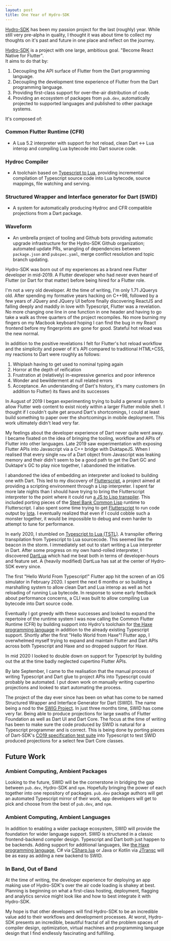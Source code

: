 ```yaml
---
layout: post
title: One Year of Hydro-SDK
---
```


[Hydro-SDK](https://github.com/hydro-sdk/hydro-sdk) has been my passion project for the last (roughly) year. While still very pre-alpha in quality, I thought it was about time to collect my thoughts on it's past and future in one place and reflect on the journey.

[Hydro-SDK](https://github.com/hydro-sdk/hydro-sdk) is a project with one large, ambitious goal. "Become React Native for Flutter".  
It aims to do that by:
1. Decoupling the API surface of Flutter from  the Dart programming language.
2. Decoupling the development time experience of Flutter from the Dart programming language.
3. Providing first-class support for over-the-air distribution of code.
4. Providing an ecosystem of packages from `pub.dev`, automatically projected to supported languages and published to other package systems.

It's composed of:
### Common Flutter Runtime (CFR)
- A Lua 5.2 interpreter with support for hot reload, clean Dart <-> Lua interop and compiling Lua bytecode into Dart source code.
### Hydroc Compiler
- A toolchain based on [Typescript to Lua](https://github.com/TypeScriptToLua/TypeScriptToLua), providing incremental compilation of Typescript source code into Lua bytecode, source mappings, file watching and serving.
### Structured Wrapper and Interface generator for Dart (SWID)
- A system for automatically producing Hydroc and CFR compatible projections from a Dart package.
### Waveform
- An umbrella project of tooling and Github bots providing automatic upgrade infrastructure for the Hydro-SDK Github organization; automated update PRs, wrangling of dependencies between `package.json` and `pubspec.yaml`, merge conflict resolution and topic branch updating.

Hydro-SDK was born out of my experiences as a brand new Flutter developer in mid-2019. A Flutter developer who had never even heard of Flutter (or Dart for that matter) before being hired for a Flutter role.

I'm not a very old developer. At the time of writing, I'm only 1.71 JQuerys old. After spending my formative years hacking on C++98, followed by a few years of JQuery and JQuery UI before finally discovering ReactJS and falling deeply and maddly in love with Typescript, Flutter was a revelation. No more changing one line in one function in one header and having to go take a walk as three quarters of the project recompiles. No more burning my fingers on my Macbook keyboard hoping I can find the bug in my React frontend before my fingerprints are gone for good. Stateful hot reload was the new normal.

In addition to the positive revelations I felt for Flutter's hot reload workflow and the simplicity and power of it's API compared to traditional HTML+CSS, my reactions to Dart were roughly as follows:  
1. Whiplash having to get used to nominal typing again
2. Horror at the depth of reification
3. Frustration at (relatively) in-expressive generics and poor inference
4. Wonder and bewilderment at null related errors
5. Acceptance. An understanding of Dart's history, it's many customers (in addition to Flutter) its flaws and its successes

In August of 2019 I began experimenting trying to build a general system to allow Flutter web content to exist nicely within a larger Flutter mobile shell. I thought if I couldn't quite get around Dart's shortcomings, I could at least build something to paper over the shortcomings in mobile deployment. This work ultimately didn't lead very far.

My feelings about the developer experience of Dart never quite went away. I became fixated on the idea of bringing the tooling, workflow and APIs of Flutter into other languages. Late 2019 saw experimentation with exposing Flutter APIs into Javascript via a C++ bridge with DuktapeJS. When I realised that every single `new` of a Dart object from Javascript was leaking memory and their didn't seem to be a good path to get the Dart GC and Duktape's GC to play nice together, I abandoned the initiative.

I abandoned the idea of embedding an interpreter and looked to building one with Dart. This led to my discovery of [Flutterscript](https://github.com/cowboyd/flutterscript/commits/master), a project aimed at providing a scripting environment through a Lisp interpreter. I spent far more late nights than I should have trying to bring the Flutterscript interpreter to the point where it could run [a JS to Lisp transpiler](https://github.com/akapav/js). This included porting pieces of the [Steel Bank Common Lisp](http://www.sbcl.org/) runtime to Flutterscript. I also spent some time trying to get [Flutterscript](https://github.com/cowboyd/flutterscript/commits/master) to run code output by [Iota](https://github.com/froggey/Iota). I eventually realized that even if I could cobble such a monster together, it would be impossible to debug and even harder to attempt to tune for performance.

In early 2020, I stumbled on [Typescript to Lua (TSTL)](https://github.com/TypeScriptToLua/TypeScriptToLua). A transpiler offering transpilation from Typescript to Lua sourcecode. This seemed like the beacon in the storm. I immediately set out to start writing a Lua interpreter in Dart. After some progress on my own hand-rolled interpreter, I discovered [DartLua](https://github.com/PixelToast/dartlua) which had me beat both in terms of developer-hours and feature set. A (heavily modified) DartLua has sat at the center of Hydro-SDK every since.

The first "Hello World From Typescript!" Flutter app hit the screen of an iOS simulator in February 2020. I spent the next 6 months or so building a marshalling system to allow clean Dart and Lua interop as well as hot reloading of running Lua bytecode. In response to some early feedback about performance concerns, a CLI was built to allow compiling Lua bytecode into Dart source code.

Eventually I got greedy with these successes and looked to expand the repertoire of the runtime system I was now calling the Common Flutter Runtime (CFR) by building support into Hydro's toolchain for [the Haxe programming language](https://haxe.org/) in addition to the already existing Typescript support. Shortly after the first "Hello World from Haxe"! Flutter app, I overwhelmed myself trying to expand and maintain Flutter and Dart APIs across both Typescript and Haxe and so dropped support for Haxe.

In mid 2020 I looked to double down on support for Typescript by building out the at the time badly neglected cupertino Flutter APIs.

By late September, I came to the realisation that the manual process of writing Typescript and Dart glue to project APIs into Typescript could probably be automated. I put down work on manually writing cupertino projections and looked to start automating the process.

The project of the day ever since has been on what has come to be named Structured Wrapper and Interface Generator for Dart (SWID). The name being a nod to the [SWIG  Project](http://www.swig.org/exec.html). In just three months time, SWID has come very far. Being able to produce projections for large swaths of Flutter Foundation as well as Dart UI and Dart Core. The focus at the time of writing has been to make sure the code produced by SWID is natural for a Typescript programmer and is correct. This is being done by porting pieces of Dart-SDK's [CO19 specification test suite](https://github.com/dart-lang/co19) into Typescript to test SWID produced projections for a select few Dart Core classes.

## Future Work
### Ambient Computing, Ambient Packages
Looking to the future, SWID will be the cornerstone in bridging the gap between `pub.dev`, Hydro-SDK and `npm`. Hopefully bringing the power of each together into one repository of packages. `pub.dev` package authors will get an automated Typescript mirror of their work, app developers will get to pick and choose from the best of `pub.dev`, and `npm`.

### Ambient Computing, Ambient Languages
In addition to enabling a wider package ecosystem, SWID will provide the foundation for wider language support. SWID is structured in a classic frontend-backend compiler design. Typescript and Dart both just happen to be backends. Adding support for additional languages, like [the Haxe programming language](https://haxe.org/), C# via [CSharp.lua](https://github.com/yanghuan/CSharp.lua) or Java or Kotlin via [JTransc](https://github.com/jtransc/jtransc) will be as easy as adding a new backend to SWID.

### In Band, Out of Band
At the time of writing, the developer experience for deploying an app making use of Hydro-SDK's over the air code loading is shakey at best. Planning is beginning on what a first-class hosting, deployment, flagging and analytics service might look like and how to best integrate it with Hydro-SDK.

My hope is that other developers will find Hydro-SDK to be an incredible value add to their workflows and development processes. At worst, Hydro-SDK presents an incredible, beautiful fractal of all the problem spaces of compiler design, optimization, virtual machines and programming language design that I find endlessly fascinating and fulfilling.